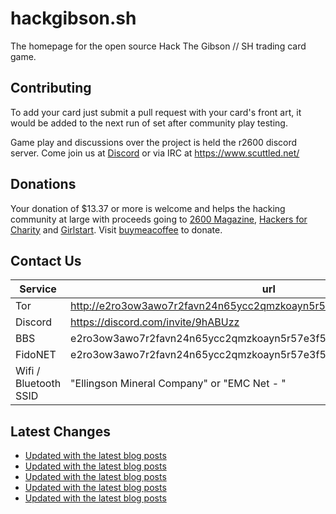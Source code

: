 # hackgibson.sh
The homepage for the open source Hack The Gibson // SH trading card game.


## Contributing

To add your card just submit a pull request with your card's front art, it would be added to the next run of set after community play testing.

Game play and discussions over the project is held the r2600 discord server. Come join us at [Discord](https://discord.com/invite/9hABUzz) or via IRC at https://www.scuttled.net/


## Donations

Your donation of $13.37 or more is welcome and helps the hacking community at large with proceeds going to [2600 Magazine](https://2600.com/), [Hackers for Charity](https://hackersforcharity.org) and [Girlstart](https://girlstart.org).  Visit [buymeacoffee](https://www.buymeacoffee.com/hackgibson.sh) to donate.


## Contact Us

Service | url
-|-
Tor | http://e2ro3ow3awo7r2favn24n65ycc2qmzkoayn5r57e3f56nvjwdcgg32ad.onion
Discord | https://discord.com/invite/9hABUzz
BBS | e2ro3ow3awo7r2favn24n65ycc2qmzkoayn5r57e3f56nvjwdcgg32ad.onion:23
FidoNET | e2ro3ow3awo7r2favn24n65ycc2qmzkoayn5r57e3f56nvjwdcgg32ad.onion:24554
Wifi / Bluetooth SSID | "Ellingson Mineral Company" or "EMC Net - <fidonet address>"

## Latest Changes
<!-- BLOG-POST-LIST:START -->
- [Updated with the latest blog posts](https://github.com/DFW2600/hackgibson.sh/commit/d63e4526ceb0cba20c3ff04d33272b189f9bae1b)
- [Updated with the latest blog posts](https://github.com/DFW2600/hackgibson.sh/commit/24a7f831d925b72496871c4f41a0a1aa3201fee0)
- [Updated with the latest blog posts](https://github.com/DFW2600/hackgibson.sh/commit/c7c616511bfce144aa3b8c4b13ded8438c6ae3be)
- [Updated with the latest blog posts](https://github.com/DFW2600/hackgibson.sh/commit/3673627b5198702e94e4374f5e348960478acc02)
- [Updated with the latest blog posts](https://github.com/DFW2600/hackgibson.sh/commit/c84f467b5c8fa8efd9beaca75c1763f7c7924d03)
<!-- BLOG-POST-LIST:END -->
